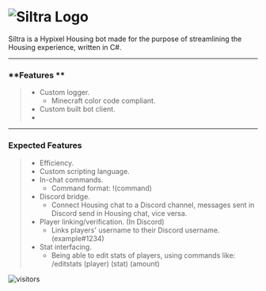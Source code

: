 # ![Siltra Logo](https://user-images.githubusercontent.com/104322473/228407915-037f15e4-301a-4fe9-9230-08624de8dd79.png)


Siltra is a Hypixel Housing bot made for the purpose of streamlining the Housing experience, written in C#.

---

### **Features **
> - Custom logger.
>    - Minecraft color code compliant.
> - Custom built bot client.
> - 

---

### **Expected Features**
> - Efficiency.
> - Custom scripting language.
> - In-chat commands.
>    - Command format: !(command)
> - Discord bridge.
>    - Connect Housing chat to a Discord channel, messages sent in Discord send in Housing chat, vice versa.
> - Player linking/verification. (In Discord)
>    - Links players' username to their Discord username. (example#1234)
> - Stat interfacing.
>    - Being able to edit stats of players, using commands like:
>        /editstats (player) (stat) (amount)

![visitors](https://visitor-badge.glitch.me/badge?page_id=620571802)
